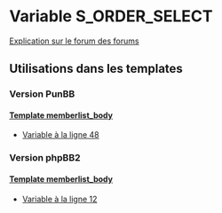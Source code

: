 # Variable S_ORDER_SELECT
[Explication sur le forum des forums](http://forum.forumactif.com/t294113-listing-des-variables#S_ORDER_SELECT)
## Utilisations dans les templates
### Version PunBB
#### [Template memberlist_body](punbb/memberlist_body.md)
* [Variable à la ligne 48](../punbb/memberlist_body.tpl#L48)
### Version phpBB2
#### [Template memberlist_body](subsilver/memberlist_body.md)
* [Variable à la ligne 12](../subsilver/memberlist_body.tpl#L12)